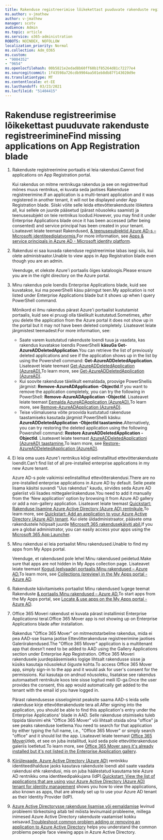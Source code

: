 ```yaml
---
title: Rakenduse registreerimise lõikekettast puuduvate rakenduste registreerimine
ms.author: v-jmathew
author: v-jmathew
manager: scotv
audience: Admin
ms.topic: article
ms.service: o365-administration
ROBOTS: NOINDEX, NOFOLLOW
localization_priority: Normal
ms.collection: Adm_O365
ms.custom:
- "9004352"
- "9654"
ms.openlocfilehash: 00b5821e2edad8b60ff60b1f85264d81c72277e4
ms.sourcegitcommit: 1f43598a726cdb9904aa501eb8db87f143020d9e
ms.translationtype: MT
ms.contentlocale: et-EE
ms.lasthandoff: 03/23/2021
ms.locfileid: "51404415"
---
```

# <a name="find-missing-applications-on-app-registration-blade"></a><span data-ttu-id="b9148-102">Rakenduse registreerimise lõikekettast puuduvate rakenduste registreerimine</span><span class="sxs-lookup"><span data-stu-id="b9148-102">Find missing applications on App Registration blade</span></span>

1. <span data-ttu-id="b9148-103">Rakenduste registreerimine portaalis ei leia rakendusi.</span><span class="sxs-lookup"><span data-stu-id="b9148-103">Cannot find applications on App Registration portal.</span></span>

    <span data-ttu-id="b9148-104">Kui rakendus on mitme rentnikuga rakendus ja see on registreeritud mõnes muus rentnikus, ei kuvata seda jaotises Rakenduse registreerimine.</span><span class="sxs-lookup"><span data-stu-id="b9148-104">If an application is a multi-tenant application and it was registered in another tenant, it will not be displayed under App Registration blade.</span></span> <span data-ttu-id="b9148-105">Siiski võite selle leida ettevõtterakenduste lõiketera all, kui sellele on juurde pääsetud (pärast nõusoleku saamist) ja teenusesubjekt on teie rentnikus loodud.</span><span class="sxs-lookup"><span data-stu-id="b9148-105">However, you may find it under Enterprise Applications blade once it has been accessed (after being consented) and service principal has been created in your tenant.</span></span> <span data-ttu-id="b9148-106">Lisateavet leiate teemast Rakendused, [& teenusesubjektid Azure AD-s – Microsofti identiteediplatvormis.](https://docs.microsoft.com/azure/active-directory/develop/app-objects-and-service-principals)</span><span class="sxs-lookup"><span data-stu-id="b9148-106">For more information, see [Apps & service principals in Azure AD - Microsoft identity platform](https://docs.microsoft.com/azure/active-directory/develop/app-objects-and-service-principals).</span></span>
2. <span data-ttu-id="b9148-107">Rakendusi ei saa kuvada rakenduse registreerimise labas isegi siis, kui olete administraator.</span><span class="sxs-lookup"><span data-stu-id="b9148-107">Unable to view apps in App Registration blade even though you are an admin.</span></span>

    <span data-ttu-id="b9148-108">Veenduge, et olekste Azure'i portaalis õiges kataloogis.</span><span class="sxs-lookup"><span data-stu-id="b9148-108">Please ensure you are in the right directory on the Azure portal.</span></span>
3. <span data-ttu-id="b9148-109">Minu rakendus pole loendis Enterprise Applications blade, kuid see kuvatakse, kui ma powerShelli käsu päringut teen.</span><span class="sxs-lookup"><span data-stu-id="b9148-109">My application is not listed under Enterprise Applications blade but it shows up when I query PowerShell command.</span></span>

    <span data-ttu-id="b9148-110">Mõnikord ei ilmu rakendus pärast Azure'i portaalist kustutamist portaalis, kuid see ei pruugi olla täielikult kustutatud.</span><span class="sxs-lookup"><span data-stu-id="b9148-110">Sometimes, after you delete the application from the Azure portal it does not show up in the portal but it may not have been deleted completely.</span></span> <span data-ttu-id="b9148-111">Lisateavet leiate järgmistest teemadest:</span><span class="sxs-lookup"><span data-stu-id="b9148-111">For more information, see:</span></span>
    - <span data-ttu-id="b9148-112">Saate varem kustutatud rakenduste loendi tuua ja vaadata, kas rakendus kuvatakse loendis PowerShelli **käsuGa Get-AzureADDeletedApplication**.</span><span class="sxs-lookup"><span data-stu-id="b9148-112">You can retrieve the list of previously deleted applications and see if the application shows up in the list by using the Powershell command: **Get-AzureADDeletedApplication**.</span></span> <span data-ttu-id="b9148-113">Lisateavet leiate teemast [Get-AzureADDeletedApplication (AzureAD).](https://docs.microsoft.com/powershell/module/azuread/get-azureaddeletedapplication)</span><span class="sxs-lookup"><span data-stu-id="b9148-113">To learn more, see [Get-AzureADDeletedApplication (AzureAD)](https://docs.microsoft.com/powershell/module/azuread/get-azureaddeletedapplication).</span></span>
    - <span data-ttu-id="b9148-114">Kui soovite rakenduse täielikult eemaldada, proovige PowerShellis järgmist: **Remove-AzureADApplication -ObjectId**.</span><span class="sxs-lookup"><span data-stu-id="b9148-114">If you want to remove the application completely, you can try the following in PowerShell: **Remove-AzureADApplication -ObjectId**.</span></span> <span data-ttu-id="b9148-115">Lisateavet leiate teemast [Eemalda AzureADApplication (AzureAD).](https://docs.microsoft.com/powershell/module/azuread/remove-azureadapplication)</span><span class="sxs-lookup"><span data-stu-id="b9148-115">To learn more, see [Remove-AzureADApplication (AzureAD)](https://docs.microsoft.com/powershell/module/azuread/remove-azureadapplication).</span></span>
    - <span data-ttu-id="b9148-116">Teise võimalusena võite proovida kustutatud rakenduse taastamiseks kasutada järgmist PowerShelli käsku: **AzureADDeletedApplication -ObjectId taastamine.**</span><span class="sxs-lookup"><span data-stu-id="b9148-116">Alternatively, you can try restoring the deleted application using the following Powershell command: **Restore AzureADDeletedApplication -ObjectId**.</span></span> <span data-ttu-id="b9148-117">Lisateavet leiate teemast [AzureADDeletedApplicationi (AzureAD) taastamine.](https://docs.microsoft.com/powershell/module/azuread/restore-azureaddeletedapplication)</span><span class="sxs-lookup"><span data-stu-id="b9148-117">To learn more, see [Restore-AzureADDeletedApplication (AzureAD)](https://docs.microsoft.com/powershell/module/azuread/restore-azureaddeletedapplication).</span></span>
4. <span data-ttu-id="b9148-118">Ei leia oma uues Azure'i rentnikus kõigi eelinstallitud ettevõtterakenduste loendit.</span><span class="sxs-lookup"><span data-stu-id="b9148-118">Can’t find list of all pre-installed enterprise applications in my new Azure tenant.</span></span>

    <span data-ttu-id="b9148-119">Azure AD-s pole vaikimisi eelinstallitud ettevõtterakendusi.</span><span class="sxs-lookup"><span data-stu-id="b9148-119">There are no pre-installed enterprise applications in Azure AD by default.</span></span> <span data-ttu-id="b9148-120">Selle peate lisama käsitsi suvandi "Uus rakendus" kaudu, sirvides seda Azure AD galeriist või lisades mittegaleriirakenduse.</span><span class="sxs-lookup"><span data-stu-id="b9148-120">You need to add it manually from the ‘New application’ option by browsing it from Azure AD gallery or add a non-gallery application.</span></span> <span data-ttu-id="b9148-121">Lisateavet leiate teemast [Quickstart: Rakenduse lisamine Azure Active Directory (Azure AD) rentnikule.](https://docs.microsoft.com/azure/active-directory/manage-apps/add-application-portal)</span><span class="sxs-lookup"><span data-stu-id="b9148-121">To learn more, see [Quickstart: Add an application to your Azure Active Directory (Azure AD) tenant](https://docs.microsoft.com/azure/active-directory/manage-apps/add-application-portal).</span></span>
    <span data-ttu-id="b9148-122">Kui olete üldadministraator, pääsete oma rakendustele hõlpsalt juurde [Microsoft 365 rakendusekäiviti abil.](https://docs.microsoft.com/microsoft-365/admin/manage/customize-the-app-launcher)</span><span class="sxs-lookup"><span data-stu-id="b9148-122">If you are a global administrator, you can easily access your apps using the [Microsoft 365 App Launcher](https://docs.microsoft.com/microsoft-365/admin/manage/customize-the-app-launcher).</span></span>
5. <span data-ttu-id="b9148-123">Minu rakendusi ei leia portaalist Minu rakendused.</span><span class="sxs-lookup"><span data-stu-id="b9148-123">Unable to find my apps from My Apps portal.</span></span>

    <span data-ttu-id="b9148-124">Veenduge, et rakendused pole lehel Minu rakendused peidetud.</span><span class="sxs-lookup"><span data-stu-id="b9148-124">Make sure that apps are not hidden in My Apps collection page.</span></span> <span data-ttu-id="b9148-125">Lisateavet leiate teemast [Kogud (eelvaade) portaalis Minu rakendused – Azure AD.](https://docs.microsoft.com/azure/active-directory/user-help/my-apps-portal-user-collections)</span><span class="sxs-lookup"><span data-stu-id="b9148-125">To learn more, see [Collections (preview) in the My Apps portal - Azure AD](https://docs.microsoft.com/azure/active-directory/user-help/my-apps-portal-user-collections).</span></span>
6. <span data-ttu-id="b9148-126">Rakenduste käivitamiseks portaalist Minu rakendused lugege teemat Rakenduste [& portaalis Minu rakendused – Azure AD.](https://docs.microsoft.com/azure/active-directory/user-help/my-apps-portal-end-user-access)</span><span class="sxs-lookup"><span data-stu-id="b9148-126">To start apps from the My Apps portal, see [Locate & use apps on the My Apps portal - Azure AD](https://docs.microsoft.com/azure/active-directory/user-help/my-apps-portal-end-user-access).</span></span>
7. <span data-ttu-id="b9148-127">Office 365 Moveri rakendust ei kuvata pärast installimist Enterprise Applicationsi teral.</span><span class="sxs-lookup"><span data-stu-id="b9148-127">Office 365 Mover app is not showing up on Enterprise Applications blade after installation.</span></span>

    <span data-ttu-id="b9148-128">Rakendus "Office 365 Mover" on mitmeotstarbeline rakendus, mida ei pea AAD-sse lisama jaotise Ettevõtterakenduse registreerimine jaotises Galeriirakendused.</span><span class="sxs-lookup"><span data-stu-id="b9148-128">The "Office 365 Mover" application is a multitenant app that doesn’t need to be added to AAD using the Gallery Applications section under Enterprise App Registration.</span></span> <span data-ttu-id="b9148-129">Office 365 Moveri rakendusele juurdepääsemiseks logige lihtsalt rakendusse sisse ja küsiks kasutaja nõusolekut õiguste kohta.</span><span class="sxs-lookup"><span data-stu-id="b9148-129">To access Office 365 Mover app, simply sign-in to the app and it would ask for user's consent for the permissions.</span></span> <span data-ttu-id="b9148-130">Kui kasutaja on andnud nõusoleku, lisatakse see rakendus automaatselt rentnikule koos teie sisse logitud meili ID-ga.</span><span class="sxs-lookup"><span data-stu-id="b9148-130">Once the user provides the consent, this app would automatically get added to the tenant with the email id you have logged in.</span></span>

    <span data-ttu-id="b9148-131">Pärast rakendusesse sisselogimist peaksite saama AAD-s leida selle rakenduse kirje ettevõtterakenduste tera all.</span><span class="sxs-lookup"><span data-stu-id="b9148-131">After signing into the application, you should be able to find this application's entry under the Enterprise Applications' blade in AAD.</span></span> <span data-ttu-id="b9148-132">Selle rakenduse otsimiseks tuleb tippida täisnimi ehk "Office 365 Mover" või lihtsalt otsida sõna "office" ja see peaks rakenduse loetlema.</span><span class="sxs-lookup"><span data-stu-id="b9148-132">You need to search for that application by either typing the full name, i.e., "Office 365 Mover" or simply search "office" and it should list the app.</span></span> <span data-ttu-id="b9148-133">Lisateavet leiate teemast [Office 365 Mover](https://docs.microsoft.com/answers/questions/30186/office-365-mover-says-its-already-installed-but-it.html)ütleb, et see on juba installitud, kuid seda pole ettevõtterakenduse galeriis loetletud.</span><span class="sxs-lookup"><span data-stu-id="b9148-133">To learn more, see [Office 365 Mover says it's already installed but it's not listed in the Enterprise Application gallery](https://docs.microsoft.com/answers/questions/30186/office-365-mover-says-its-already-installed-but-it.html).</span></span>
8. <span data-ttu-id="b9148-134">[Kiirülevaade. Azure Active Directory (Azure AD)](https://docs.microsoft.com/azure/active-directory/manage-apps/view-applications-portal) rentnikku identiteedihalduse jaoks kasutava rakenduste loendi abil saate vaadata rakendusi ehk rakendusi, mis on juba häälestatud kasutama teie Azure AD rentnikku oma identiteedipakkujana (IdP).</span><span class="sxs-lookup"><span data-stu-id="b9148-134">[Quickstart: View the list of applications that are using your Azure Active Directory (Azure AD) tenant for identity management](https://docs.microsoft.com/azure/active-directory/manage-apps/view-applications-portal) shows you how to view the applications, also known as apps, that are already set up to use your Azure AD tenant as their Identity Provider (IdP).</span></span>
9. <span data-ttu-id="b9148-135">[Azure Active Directorysse rakenduse lisamise või eemaldamise](https://docs.microsoft.com/azure/active-directory/manage-apps/troubleshoot-adding-apps) levinud probleemi tõrkeotsing aitab teil mõista levinumaid probleeme, millega inimesed Azure Active Directory rakenduste vaatamisel kokku seisavad.</span><span class="sxs-lookup"><span data-stu-id="b9148-135">[Troubleshoot common problem adding or removing an application to Azure Active Directory](https://docs.microsoft.com/azure/active-directory/manage-apps/troubleshoot-adding-apps) helps you understand the common problems people face viewing apps in Azure Active Directory.</span></span>
